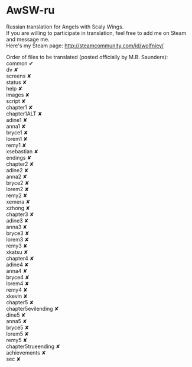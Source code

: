 # AwSW-ru 
Russian translation for Angels with Scaly Wings. <br />
If you are willing to participate in translation, feel free to add me on Steam and message me. <br />
Here's my Steam page: http://steamcommunity.com/id/wolfniey/ 


Order of files to be translated (posted officially by M.B. Saunders): <br />
common ✔<br />
dv ✘<br />
screens ✘<br />
status ✘<br />
help ✘<br />
images ✘<br />
script ✘<br />
chapter1 ✘<br />
chapter1ALT ✘<br />
adine1 ✘<br />
anna1 ✘<br />
bryce1 ✘<br />
lorem1 ✘<br />
remy1 ✘<br />
xsebastian ✘<br />
endings ✘<br />
chapter2 ✘<br />
adine2 ✘<br />
anna2 ✘<br />
bryce2 ✘<br />
lorem2 ✘<br />
remy2 ✘<br />
xemera ✘<br />
xzhong ✘<br />
chapter3 ✘<br />
adine3 ✘<br />
anna3 ✘<br />
bryce3 ✘<br /> 
lorem3 ✘<br />
remy3 ✘<br />
xkatsu ✘<br /> 
chapter4 ✘<br /> 
adine4 ✘<br />
anna4 ✘<br />
bryce4 ✘<br />
lorem4 ✘<br />
remy4 ✘<br />
xkevin ✘<br />
chapter5 ✘<br />
chapter5evilending ✘<br />
dine5 ✘<br />
anna5 ✘<br />
bryce5 ✘<br />
lorem5 ✘<br />
remy5 ✘<br />
chapter5trueending ✘<br />
achievements ✘<br />
sec ✘
